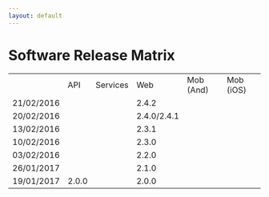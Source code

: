 ```yaml
---
layout: default
---
```


# [](#header-1)Software Release Matrix

<table>
  <tr>
    <td></td>
    <td>API</td>
    <td>Services</td>
    <td>Web</td>
    <td>Mob (And)</td>
    <td>Mob (iOS)</td>
  </tr>
  <tr>
    <td>21/02/2016</td>
    <td></td>
    <td></td>
    <td>2.4.2</td>
    <td></td>
    <td></td>
  </tr>
  <tr>
    <td>20/02/2016</td>
    <td></td>
    <td></td>
    <td>2.4.0/2.4.1</td>
    <td></td>
    <td></td>
  </tr>
  <tr>
    <td>13/02/2016</td>
    <td></td>
    <td></td>
    <td>2.3.1</td>
    <td></td>
    <td></td>
  </tr>
  <tr>
    <td>10/02/2016</td>
    <td></td>
    <td></td>
    <td>2.3.0</td>
    <td></td>
    <td></td>
  </tr>
  <tr>
    <td>03/02/2016</td>
    <td></td>
    <td></td>
    <td>2.2.0</td>
    <td></td>
    <td></td>
  </tr>
  <tr>
    <td>26/01/2017</td>
    <td></td>
    <td></td>
    <td>2.1.0</td>
    <td></td>
    <td></td>
  </tr>
  <tr>
    <td>19/01/2017</td>
    <td>2.0.0</td>
    <td></td>
    <td>2.0.0</td>
    <td></td>
    <td></td>
  </tr>
</table>

